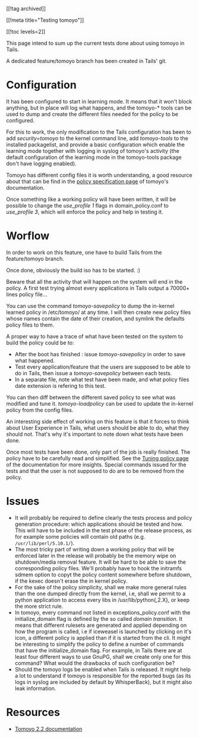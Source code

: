 [[!tag archived]]

[[!meta title="Testing tomoyo"]]

[[!toc levels=2]]

This page intend to sum up the current tests done about using tomoyo in Tails.

A dedicated feature/tomoyo branch has been created in Tails' git.


# Configuration

It has been configured to start in learning mode. It means that it won't block
anything, but in place will log what happens, and the tomoyo-* tools can be used
to dump and create the different files needed for the policy to be configured.

For this to work, the only modification to the Tails configuration has been to
add *security=tomoyo* to the kernel command line, add *tomoyo-tools* to the
installed packagelist, and provide a basic configuration which enable the
learning mode together with logging in syslog of tomoyo's activity (the default
configuration of the learning mode in the tomoyo-tools package don't have
logging enabled).

Tomoyo has different config files it is worth understanding, a good resource
about that can be find in the [policy specification
page](http://tomoyo.sourceforge.jp/2.2/policy-reference.html.en) of tomoyo's
documentation.

Once something like a working policy will have been written, it will be possible
to change the *use_profile 1* flags in domain_policy.conf to *use_profile 3*,
which will enforce the policy and help in testing it.


# Worflow

In order to work on this feature, one have to build Tails from the
feature/tomoyo branch.

Once done, obviously the build iso has to be started. :)

Beware that all the activity that will happen on the system will end in the
policy. A first test trying almost every applications in Tails output a 70000+
lines policy file...

You can use the command *tomoyo-savepolicy* to dump the in-kernel learned policy
in /etc/tomoyo/ at any time. I will then create new policy files whose names contain the
date of their creation, and symlink the defaults policy files to them.

A proper way to have a trace of what have been tested on the system to build the
policy could be to:

 * After the boot has finished : issue *tomoyo-savepolicy* in order to save
   what happened.
 * Test every application/feature that the users are supposed to be able to do
   in Tails, then issue a *tomoyo-savepolicy* between each tests.
 * In a separate file, note what test have been made, and what policy files date
   extension is refering to this test.

You can then diff between the different saved policy to see what was modified
and tune it. *tomoyo-loadpolicy* can be used to update the in-kernel policy from
the config files.

An interesting side effect of working on this feature is that it forces to think
about User Experience in Tails, what users should be able to do, what they
should not. That's why it's important to note down what tests have been done.

Once most tests have been done, only part of the job is really finished. The
policy have to be carefully read and simplified. See the [Tuning policy
page](http://tomoyo.sourceforge.jp/2.2/tuning.html.en) of the documentation for
more insights. Special commands issued for the tests and that the user is not
supposed to do are to be removed from the policy.


# Issues

 * It will probably be required to define clearly the tests process and policy
   generation procedure: which applications should be tested and how. This will
   have to be included in the test phase of the release process, as for example
   some policies will contain old paths (e.g. `/usr/lib/perl/5.10.1/`).
 * The most tricky part of writing down a working policy that will be enforced
   later in the release will probably be the memory wipe on shutdown/media
   removal feature. It will be hard to be able to save the corresponding policy
   files. We'll probably have to hook the initramfs sdmem option to copyt the
   policy content somewhere before shutdown, if the kexec doesn't erase the in
   kernel policy.
 * For the sake of the policy simplicity, shall we make more general rules than
   the one dumped directly from the kernel, i.e, shall we permit to a python
   application to access every libs in /usr/lib/python{,2.X}, or keep the more
   strict rule.
 * In tomoyo, every command not listed in exceptions_policy.conf with the
   initialize_domain flag is defined by the so called *domain transition*. It
   means that different rulesets are generated and applied depending on how the
   program is called, i.e if iceweasel is launched by clicking on it's icon, a
   different policy is applied than if it is started from the cli. It might be
   interesting to simplify the policy to define a number of commands that have the
   initialize_domain flag. For example, in Tails there are at least four different
   ways to use GnuPG, shall we create only one for this command? What would the
   drawbacks of such configuration be?
 * Should the tomoyo logs be enabled when Tails is released. It might help
   a lot to understand if tomoyo is responsible for the reported bugs (as its
   logs in syslog are included by default by WhisperBack), but it might also leak
   information.


# Resources

 * [Tomoyo 2.2 documentation](http://tomoyo.sourceforge.jp/2.2/index.html.en)
